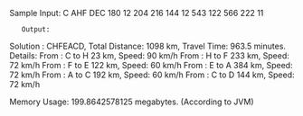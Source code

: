 Sample Input: C  AHF  DEC  180 12  204  216  144 12 543 122 566 222 11
  
       Output:
  
  
  Solution : CHFEACD, Total Distance: 1098 km, Travel Time: 963.5 minutes.
   Details:
  From : C to H 23 km, Speed: 90 km/h
  From : H to F 233 km, Speed: 72 km/h
  From : F to E 122 km, Speed: 60 km/h
  From : E to A 384 km, Speed: 72 km/h
  From : A to C 192 km, Speed: 60 km/h
  From : C to D 144 km, Speed: 72 km/h

  Memory Usage: 199.8642578125 megabytes. (According to JVM)
